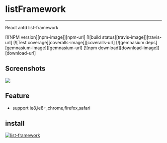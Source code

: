 # listFramework
---

React antd list-framework

[![NPM version][npm-image]][npm-url]
[![build status][travis-image]][travis-url]
[![Test coverage][coveralls-image]][coveralls-url]
[![gemnasium deps][gemnasium-image]][gemnasium-url]
[![npm download][download-image]][download-url]
## Screenshots

<img src="./img/screenshots.png" />

## Feature

* support ie8,ie8+,chrome,firefox,safari
## install

[![list-framework](https://nodei.co/npm/list-framework.png)](https://npmjs.org/package/list-framework)
